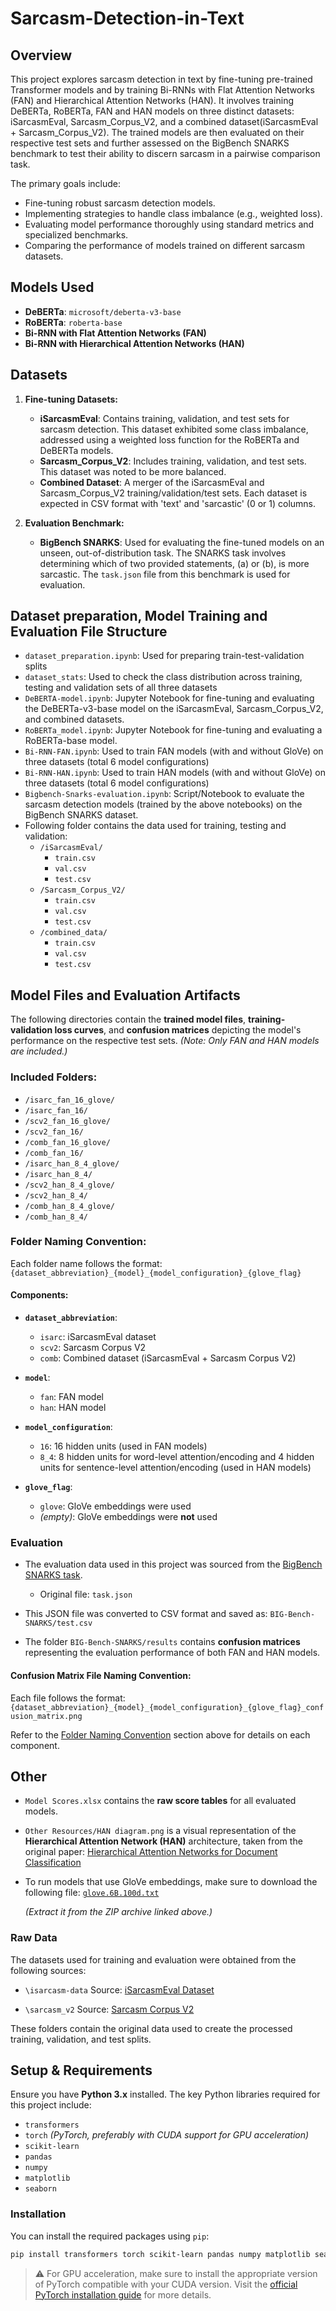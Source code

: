 # Sarcasm-Detection-in-Text
## Overview

This project explores sarcasm detection in text by fine-tuning pre-trained Transformer models and by training Bi-RNNs with Flat Attention Networks (FAN) and Hierarchical Attention Networks (HAN). It involves training DeBERTa, RoBERTa, FAN and HAN models on three distinct datasets: iSarcasmEval, Sarcasm_Corpus_V2, and a combined dataset(iSarcasmEval + Sarcasm_Corpus_V2). The trained models are then evaluated on their respective test sets and further assessed on the BigBench SNARKS benchmark to test their ability to discern sarcasm in a pairwise comparison task.

The primary goals include:
* Fine-tuning robust sarcasm detection models.
* Implementing strategies to handle class imbalance (e.g., weighted loss).
* Evaluating model performance thoroughly using standard metrics and specialized benchmarks.
* Comparing the performance of models trained on different sarcasm datasets.

## Models Used

* **DeBERTa**: `microsoft/deberta-v3-base`
* **RoBERTa**: `roberta-base`
* **Bi-RNN with Flat Attention Networks (FAN)**
* **Bi-RNN with Hierarchical Attention Networks (HAN)**

## Datasets

1.  **Fine-tuning Datasets:**
    * **iSarcasmEval**: Contains training, validation, and test sets for sarcasm detection. This dataset exhibited some class imbalance, addressed using a weighted loss function for the RoBERTa and DeBERTa models.
    * **Sarcasm\_Corpus\_V2**: Includes training, validation, and test sets. This dataset was noted to be more balanced.
    * **Combined Dataset**: A merger of the iSarcasmEval and Sarcasm\_Corpus\_V2 training/validation/test sets.
    Each dataset is expected in CSV format with 'text' and 'sarcastic' (0 or 1) columns.

2.  **Evaluation Benchmark:**
    * **BigBench SNARKS**: Used for evaluating the fine-tuned models on an unseen, out-of-distribution task. The SNARKS task involves determining which of two provided statements, (a) or (b), is more sarcastic. The `task.json` file from this benchmark is used for evaluation.

## Dataset preparation, Model Training and Evaluation File Structure

* `dataset_preparation.ipynb`: Used for preparing train-test-validation splits
* `dataset_stats`: Used to check the class distribution across training, testing and validation sets of all three datasets
* `DeBERTA-model.ipynb`: Jupyter Notebook for fine-tuning and evaluating the DeBERTa-v3-base model on the iSarcasmEval, Sarcasm_Corpus_V2, and combined datasets.
* `RoBERTa_model.ipynb`: Jupyter Notebook for fine-tuning and evaluating a RoBERTa-base model.
* `Bi-RNN-FAN.ipynb`: Used to train FAN models (with and without GloVe) on three datasets (total 6 model configurations)
* `Bi-RNN-HAN.ipynb`: Used to train HAN models (with and without GloVe) on three datasets (total 6 model configurations)
* `Bigbench-Snarks-evaluation.ipynb`: Script/Notebook to evaluate the sarcasm detection models (trained by the above notebooks) on the BigBench SNARKS dataset.
* Following folder contains the data used for training, testing and validation:
    * `/iSarcasmEval/`
        * `train.csv`
        * `val.csv`
        * `test.csv`
    * `/Sarcasm_Corpus_V2/`
        * `train.csv`
        * `val.csv`
        * `test.csv`
    * `/combined_data/`
        * `train.csv`
        * `val.csv`
        * `test.csv`

## Model Files and Evaluation Artifacts

The following directories contain the **trained model files**, **training-validation loss curves**, and **confusion matrices** depicting the model's performance on the respective test sets.
*(Note: Only FAN and HAN models are included.)*

### Included Folders:

* `/isarc_fan_16_glove/`
* `/isarc_fan_16/`
* `/scv2_fan_16_glove/`
* `/scv2_fan_16/`
* `/comb_fan_16_glove/`
* `/comb_fan_16/`
* `/isarc_han_8_4_glove/`
* `/isarc_han_8_4/`
* `/scv2_han_8_4_glove/`
* `/scv2_han_8_4/`
* `/comb_han_8_4_glove/`
* `/comb_han_8_4/`

### Folder Naming Convention:

Each folder name follows the format:
`{dataset_abbreviation}_{model}_{model_configuration}_{glove_flag}`

#### Components:

* **`dataset_abbreviation`**:

  * `isarc`: iSarcasmEval dataset
  * `scv2`: Sarcasm Corpus V2
  * `comb`: Combined dataset (iSarcasmEval + Sarcasm Corpus V2)

* **`model`**:

  * `fan`: FAN model
  * `han`: HAN model

* **`model_configuration`**:

  * `16`: 16 hidden units (used in FAN models)
  * `8_4`: 8 hidden units for word-level attention/encoding and 4 hidden units for sentence-level attention/encoding (used in HAN models)

* **`glove_flag`**:

  * `glove`: GloVe embeddings were used
  * *(empty)*: GloVe embeddings were **not** used


### Evaluation

* The evaluation data used in this project was sourced from the [BigBench SNARKS task](https://github.com/google/BIG-bench/tree/main/bigbench/benchmark_tasks/snarks).

  * Original file: `task.json`

* This JSON file was converted to CSV format and saved as:
  `BIG-Bench-SNARKS/test.csv`

* The folder `BIG-Bench-SNARKS/results` contains **confusion matrices** representing the evaluation performance of both FAN and HAN models.

#### Confusion Matrix File Naming Convention:

Each file follows the format:
`{dataset_abbreviation}_{model}_{model_configuration}_{glove_flag}_confusion_matrix.png`

Refer to the [Folder Naming Convention](#folder-naming-convention) section above for details on each component.

## Other

* `Model Scores.xlsx` contains the **raw score tables** for all evaluated models.

* `Other Resources/HAN diagram.png` is a visual representation of the **Hierarchical Attention Network (HAN)** architecture, taken from the original paper:
  [Hierarchical Attention Networks for Document Classification](https://www.cs.cmu.edu/~hovy/papers/16HLT-hierarchical-attention-networks.pdf)

* To run models that use GloVe embeddings, make sure to download the following file:
  [`glove.6B.100d.txt`](https://nlp.stanford.edu/data/glove.6B.zip)
  
  *(Extract it from the ZIP archive linked above.)*

### Raw Data

The datasets used for training and evaluation were obtained from the following sources:

* `\isarcasm-data`
  Source: [iSarcasmEval Dataset](https://github.com/iabufarha/iSarcasmEval/tree/main)

* `\sarcasm_v2`
  Source: [Sarcasm Corpus V2](https://github.com/soraby/sarcasm2)

These folders contain the original data used to create the processed training, validation, and test splits.

## Setup & Requirements

Ensure you have **Python 3.x** installed. The key Python libraries required for this project include:

* `transformers`
* `torch` *(PyTorch, preferably with CUDA support for GPU acceleration)*
* `scikit-learn`
* `pandas`
* `numpy`
* `matplotlib`
* `seaborn`

### Installation

You can install the required packages using `pip`:

```bash
pip install transformers torch scikit-learn pandas numpy matplotlib seaborn
```

> ⚠️ For GPU acceleration, make sure to install the appropriate version of PyTorch compatible with your CUDA version. Visit the [official PyTorch installation guide](https://pytorch.org/get-started/locally/) for more details.